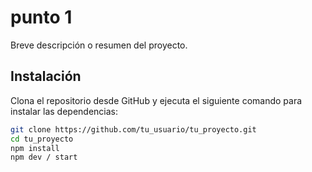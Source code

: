 # punto 1

Breve descripción o resumen del proyecto.

## Instalación

Clona el repositorio desde GitHub y ejecuta el siguiente comando para instalar las dependencias:

```bash
git clone https://github.com/tu_usuario/tu_proyecto.git
cd tu_proyecto
npm install
npm dev / start